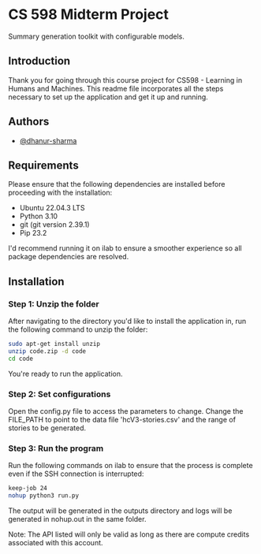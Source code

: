 # CS 598 Midterm Project 
Summary generation toolkit with configurable models.


## Introduction

Thank you for going through this course project for CS598 - Learning in Humans and Machines.
This readme file incorporates all the steps necessary to set up the application and get it up and running.

## Authors

- [@dhanur-sharma](https://github.com/dhanur-sharma)

## Requirements
Please ensure that the following dependencies are installed before proceeding with the installation:
- Ubuntu 22.04.3 LTS
- Python 3.10
- git (git version 2.39.1)
- Pip 23.2

I'd recommend running it on ilab to ensure a smoother experience so all package dependencies are resolved.

## Installation
### Step 1: Unzip the folder
After navigating to the directory you'd like to install the application in, run the following command to unzip the folder:

```bash
sudo apt-get install unzip
unzip code.zip -d code
cd code
```

You're ready to run the application.

### Step 2: Set configurations
Open the config.py file to access the parameters to change. Change the FILE_PATH to point to the data file 'hcV3-stories.csv' and the range of stories to be generated.

### Step 3: Run the program
Run the following commands on ilab to ensure that the process is complete even if the SSH connection is interrupted:

```bash
keep-job 24
nohup python3 run.py
```

The output will be generated in the outputs directory and logs will be generated in nohup.out in the same folder.

Note: The API listed will only be valid as long as there are compute credits associated with this account.

